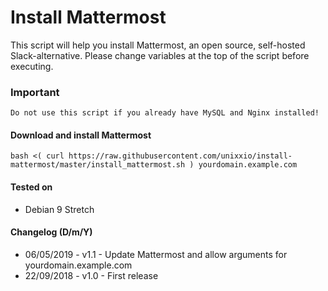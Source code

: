 # Install Mattermost

This script will help you install Mattermost, an open source, self-hosted Slack-alternative. Please change variables at the top of the script before executing.

### Important

`Do not use this script if you already have MySQL and Nginx installed!`

#### Download and install Mattermost

```
bash <( curl https://raw.githubusercontent.com/unixxio/install-mattermost/master/install_mattermost.sh ) yourdomain.example.com
```

#### Tested on

* Debian 9 Stretch

#### Changelog (D/m/Y)

* 06/05/2019 - v1.1 - Update Mattermost and allow arguments for yourdomain.example.com
* 22/09/2018 - v1.0 - First release
